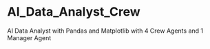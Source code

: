 # AI_Data_Analyst_Crew
AI Data Analyst with Pandas and Matplotlib with 4 Crew Agents and 1 Manager Agent
